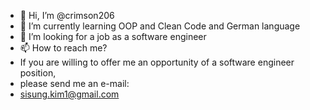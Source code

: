 - 👋 Hi, I’m @crimson206
- 🌱 I’m currently learning OOP and Clean Code and German language
- 💞️ I’m looking for a job as a software engineer
- 📫 How to reach me?
- If you are willing to offer me an opportunity of a software engineer position,
- please send me an e-mail:
- sisung.kim1@gmail.com 

<!---
crimson206/crimson206 is a ✨ special ✨ repository because its `README.md` (this file) appears on your GitHub profile.
You can click the Preview link to take a look at your changes.
--->
